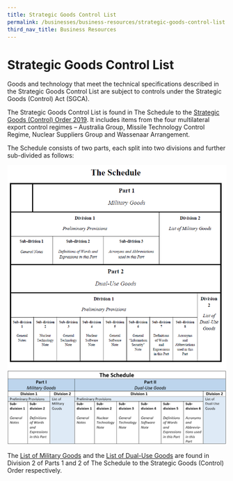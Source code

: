 ```yaml
---
title: Strategic Goods Control List
permalink: /businesses/business-resources/strategic-goods-control-list
third_nav_title: Business Resources
---
```


# Strategic Goods Control List

Goods and technology that meet the technical specifications described in the Strategic Goods Control List are subject to controls under the Strategic Goods (Control) Act (SGCA).

The Strategic Goods Control List is found in The Schedule to the  [Strategic Goods (Control) Order 2019](https://sso.agc.gov.sg/SL-Supp/S532-2019/Published/20190801?DocDate=20190801). It includes items from the four multilateral export control regimes – Australia Group, Missile Technology Control Regime, Nuclear Suppliers Group and Wassenaar Arrangement.

The Schedule consists of two parts, each split into two divisions and further sub-divided as follows:

![](/images/control-list1.png)  
![](/images/control-list2.jpg)

The  [List of Military Goods](/documents/businesses/list-of-military-goods.pdf) and the  [List of Dual-Use Goods](/documents/businesses/list-of-dual-use-goods.pdf) are found in Division 2 of Parts 1 and 2 of The Schedule to the Strategic Goods (Control) Order respectively.
